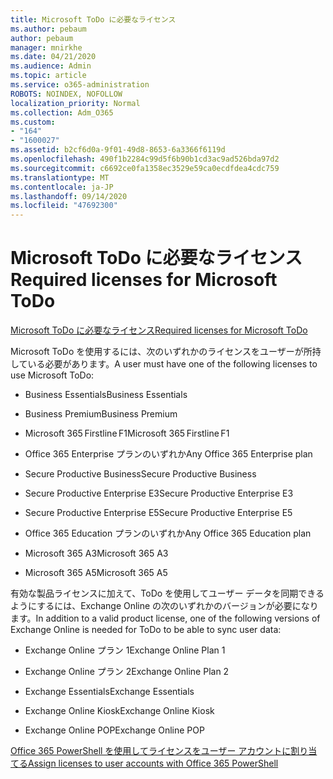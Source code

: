 ```yaml
---
title: Microsoft ToDo に必要なライセンス
ms.author: pebaum
author: pebaum
manager: mnirkhe
ms.date: 04/21/2020
ms.audience: Admin
ms.topic: article
ms.service: o365-administration
ROBOTS: NOINDEX, NOFOLLOW
localization_priority: Normal
ms.collection: Adm_O365
ms.custom:
- "164"
- "1600027"
ms.assetid: b2cf6d0a-9f01-49d8-8653-6a3366f6119d
ms.openlocfilehash: 490f1b2284c99d5f6b90b1cd3ac9ad526bda97d2
ms.sourcegitcommit: c6692ce0fa1358ec3529e59ca0ecdfdea4cdc759
ms.translationtype: MT
ms.contentlocale: ja-JP
ms.lasthandoff: 09/14/2020
ms.locfileid: "47692300"
---
```

# <a name="required-licenses-for-microsoft-todo"></a><span data-ttu-id="24ead-102">Microsoft ToDo に必要なライセンス</span><span class="sxs-lookup"><span data-stu-id="24ead-102">Required licenses for Microsoft ToDo</span></span>

[<span data-ttu-id="24ead-103">Microsoft ToDo に必要なライセンス</span><span class="sxs-lookup"><span data-stu-id="24ead-103">Required licenses for Microsoft ToDo</span></span>](https://support.office.com/article/381e9d1b-c500-49b5-973e-890fd86528d7.aspx)
  
<span data-ttu-id="24ead-104">Microsoft ToDo を使用するには、次のいずれかのライセンスをユーザーが所持している必要があります。</span><span class="sxs-lookup"><span data-stu-id="24ead-104">A user must have one of the following licenses to use Microsoft ToDo:</span></span>
  
- <span data-ttu-id="24ead-105">Business Essentials</span><span class="sxs-lookup"><span data-stu-id="24ead-105">Business Essentials</span></span>

- <span data-ttu-id="24ead-106">Business Premium</span><span class="sxs-lookup"><span data-stu-id="24ead-106">Business Premium</span></span>

- <span data-ttu-id="24ead-107">Microsoft 365 Firstline F1</span><span class="sxs-lookup"><span data-stu-id="24ead-107">Microsoft 365 Firstline F1</span></span>

- <span data-ttu-id="24ead-108">Office 365 Enterprise プランのいずれか</span><span class="sxs-lookup"><span data-stu-id="24ead-108">Any Office 365 Enterprise plan</span></span>

- <span data-ttu-id="24ead-109">Secure Productive Business</span><span class="sxs-lookup"><span data-stu-id="24ead-109">Secure Productive Business</span></span>

- <span data-ttu-id="24ead-110">Secure Productive Enterprise E3</span><span class="sxs-lookup"><span data-stu-id="24ead-110">Secure Productive Enterprise E3</span></span>

- <span data-ttu-id="24ead-111">Secure Productive Enterprise E5</span><span class="sxs-lookup"><span data-stu-id="24ead-111">Secure Productive Enterprise E5</span></span>

- <span data-ttu-id="24ead-112">Office 365 Education プランのいずれか</span><span class="sxs-lookup"><span data-stu-id="24ead-112">Any Office 365 Education plan</span></span>

- <span data-ttu-id="24ead-113">Microsoft 365 A3</span><span class="sxs-lookup"><span data-stu-id="24ead-113">Microsoft 365 A3</span></span>

- <span data-ttu-id="24ead-114">Microsoft 365 A5</span><span class="sxs-lookup"><span data-stu-id="24ead-114">Microsoft 365 A5</span></span>

<span data-ttu-id="24ead-115">有効な製品ライセンスに加えて、ToDo を使用してユーザー データを同期できるようにするには、Exchange Online の次のいずれかのバージョンが必要になります。</span><span class="sxs-lookup"><span data-stu-id="24ead-115">In addition to a valid product license, one of the following versions of Exchange Online is needed for ToDo to be able to sync user data:</span></span>
  
- <span data-ttu-id="24ead-116">Exchange Online プラン 1</span><span class="sxs-lookup"><span data-stu-id="24ead-116">Exchange Online Plan 1</span></span>

- <span data-ttu-id="24ead-117">Exchange Online プラン 2</span><span class="sxs-lookup"><span data-stu-id="24ead-117">Exchange Online Plan 2</span></span>

- <span data-ttu-id="24ead-118">Exchange Essentials</span><span class="sxs-lookup"><span data-stu-id="24ead-118">Exchange Essentials</span></span>

- <span data-ttu-id="24ead-119">Exchange Online Kiosk</span><span class="sxs-lookup"><span data-stu-id="24ead-119">Exchange Online Kiosk</span></span>

- <span data-ttu-id="24ead-120">Exchange Online POP</span><span class="sxs-lookup"><span data-stu-id="24ead-120">Exchange Online POP</span></span>

[<span data-ttu-id="24ead-121">Office 365 PowerShell を使用してライセンスをユーザー アカウントに割り当てる</span><span class="sxs-lookup"><span data-stu-id="24ead-121">Assign licenses to user accounts with Office 365 PowerShell</span></span>](https://docs.microsoft.com/office365/enterprise/powershell/assign-licenses-to-user-accounts-with-office-365-powershell )
  